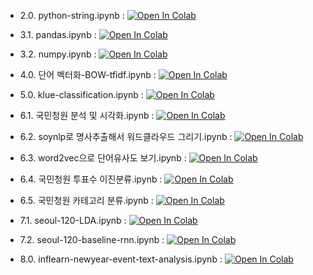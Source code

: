 * 2.0. python-string.ipynb : [![Open In Colab](https://colab.research.google.com/assets/colab-badge.svg)](https://colab.research.google.com/github/pytextbook/pytextbook/blob/main/2.0.%20python-string.ipynb) 

* 3.1. pandas.ipynb : [![Open In Colab](https://colab.research.google.com/assets/colab-badge.svg)](https://colab.research.google.com/github/pytextbook/pytextbook/blob/main/3.1.%20pandas.ipynb) 

* 3.2. numpy.ipynb : [![Open In Colab](https://colab.research.google.com/assets/colab-badge.svg)](https://colab.research.google.com/github/pytextbook/pytextbook/blob/main/3.2.%20numpy.ipynb) 

* 4.0. 단어 벡터화-BOW-tfidf.ipynb : [![Open In Colab](https://colab.research.google.com/assets/colab-badge.svg)](https://colab.research.google.com/github/pytextbook/pytextbook/blob/main/4.0.%20%EB%8B%A8%EC%96%B4%20%EB%B2%A1%ED%84%B0%ED%99%94-BOW-tfidf.ipynb) 

* 5.0. klue-classification.ipynb : [![Open In Colab](https://colab.research.google.com/assets/colab-badge.svg)](https://colab.research.google.com/github/pytextbook/pytextbook/blob/main/5.0.%20klue-classification.ipynb) 

* 6.1. 국민청원 분석 및 시각화.ipynb : [![Open In Colab](https://colab.research.google.com/assets/colab-badge.svg)](https://colab.research.google.com/github/pytextbook/pytextbook/blob/main/6.1.%20%EA%B5%AD%EB%AF%BC%EC%B2%AD%EC%9B%90%20%EB%B6%84%EC%84%9D%20%EB%B0%8F%20%EC%8B%9C%EA%B0%81%ED%99%94.ipynb) 

* 6.2. soynlp로 명사추출해서 워드클라우드 그리기.ipynb : [![Open In Colab](https://colab.research.google.com/assets/colab-badge.svg)](https://colab.research.google.com/github/pytextbook/pytextbook/blob/main/6.2.%20soynlp%EB%A1%9C%20%EB%AA%85%EC%82%AC%EC%B6%94%EC%B6%9C%ED%95%B4%EC%84%9C%20%EC%9B%8C%EB%93%9C%ED%81%B4%EB%9D%BC%EC%9A%B0%EB%93%9C%20%EA%B7%B8%EB%A6%AC%EA%B8%B0.ipynb) 

* 6.3. word2vec으로 단어유사도 보기.ipynb : [![Open In Colab](https://colab.research.google.com/assets/colab-badge.svg)](https://colab.research.google.com/github/pytextbook/pytextbook/blob/main/6.3.%20word2vec%EC%9C%BC%EB%A1%9C%20%EB%8B%A8%EC%96%B4%EC%9C%A0%EC%82%AC%EB%8F%84%20%EB%B3%B4%EA%B8%B0.ipynb) 

* 6.4. 국민청원 투표수 이진분류.ipynb : [![Open In Colab](https://colab.research.google.com/assets/colab-badge.svg)](https://colab.research.google.com/github/pytextbook/pytextbook/blob/main/6.4.%20%EA%B5%AD%EB%AF%BC%EC%B2%AD%EC%9B%90%20%ED%88%AC%ED%91%9C%EC%88%98%20%EC%9D%B4%EC%A7%84%EB%B6%84%EB%A5%98.ipynb) 

* 6.5. 국민청원 카테고리 분류.ipynb : [![Open In Colab](https://colab.research.google.com/assets/colab-badge.svg)](https://colab.research.google.com/github/pytextbook/pytextbook/blob/main/6.5.%20%EA%B5%AD%EB%AF%BC%EC%B2%AD%EC%9B%90%20%EC%B9%B4%ED%85%8C%EA%B3%A0%EB%A6%AC%20%EB%B6%84%EB%A5%98.ipynb) 

* 7.1. seoul-120-LDA.ipynb : [![Open In Colab](https://colab.research.google.com/assets/colab-badge.svg)](https://colab.research.google.com/github/pytextbook/pytextbook/blob/main/7.1.%20seoul-120-LDA.ipynb) 

* 7.2. seoul-120-baseline-rnn.ipynb : [![Open In Colab](https://colab.research.google.com/assets/colab-badge.svg)](https://colab.research.google.com/github/pytextbook/pytextbook/blob/main/7.2.%20seoul-120-baseline-rnn.ipynb) 

* 8.0. inflearn-newyear-event-text-analysis.ipynb : [![Open In Colab](https://colab.research.google.com/assets/colab-badge.svg)](https://colab.research.google.com/github/pytextbook/pytextbook/blob/main/8.0.%20inflearn-newyear-event-text-analysis.ipynb) 
